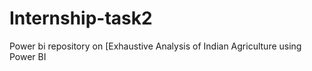 # Internship-task2
Power bi repository on [Exhaustive Analysis of Indian Agriculture using Power BI
